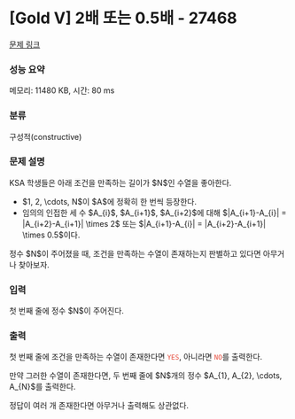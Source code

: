 # [Gold V] 2배 또는 0.5배 - 27468 

[문제 링크](https://www.acmicpc.net/problem/27468) 

### 성능 요약

메모리: 11480 KB, 시간: 80 ms

### 분류

구성적(constructive)

### 문제 설명

<p>KSA 학생들은 아래 조건을 만족하는 길이가 $N$인 수열을 좋아한다.</p>

<ul>
	<li>$1, 2, \cdots, N$이 $A$에 정확히 한 번씩 등장한다.</li>
	<li>임의의 인접한 세 수 $A_{i}$, $A_{i+1}$, $A_{i+2}$에 대해 $|A_{i+1}-A_{i}| = |A_{i+2}-A_{i+1}| \times 2$ 또는 $|A_{i+1}-A_{i}| = |A_{i+2}-A_{i+1}| \times 0.5$이다.</li>
</ul>

<p>정수 $N$이 주어졌을 때, 조건을 만족하는 수열이 존재하는지 판별하고 있다면 아무거나 찾아보자.</p>

### 입력 

 <p>첫 번째 줄에 정수 $N$이 주어진다.</p>

### 출력 

 <p>첫 번째 줄에 조건을 만족하는 수열이 존재한다면 <code><span style="color:#e74c3c;">YES</span></code>, 아니라면 <code><span style="color:#e74c3c;">NO</span></code>를 출력한다.</p>

<p>만약 그러한 수열이 존재한다면, 두 번째 줄에 $N$개의 정수 $A_{1}, A_{2}, \cdots, A_{N}$를 출력한다.</p>

<p>정답이 여러 개 존재한다면 아무거나 출력해도 상관없다.</p>

